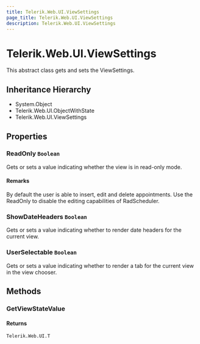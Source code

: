 ```yaml
---
title: Telerik.Web.UI.ViewSettings
page_title: Telerik.Web.UI.ViewSettings
description: Telerik.Web.UI.ViewSettings
---
```


# Telerik.Web.UI.ViewSettings

This abstract class gets and sets the ViewSettings.

## Inheritance Hierarchy

* System.Object
* Telerik.Web.UI.ObjectWithState
* Telerik.Web.UI.ViewSettings

## Properties

###  ReadOnly `Boolean`

Gets or sets a value indicating whether the view is in read-only mode.

#### Remarks
By default the user is able to insert, edit and delete appointments. Use the ReadOnly to disable the editing capabilities of RadScheduler.

###  ShowDateHeaders `Boolean`

Gets or sets a value indicating whether to render date headers for the current view.

###  UserSelectable `Boolean`

Gets or sets a value indicating whether to render a tab for the current view in the view chooser.

## Methods

###  GetViewStateValue

#### Returns

`Telerik.Web.UI.T` 

